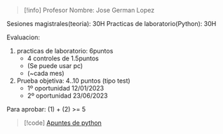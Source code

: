 

> [!info] Profesor
> Nombre: Jose German Lopez


Sesiones magistrales(teoria): 30H
Practicas de laboratorio(Python): 30H

Evaluacion:
1. practicas de laboratorio: 6puntos
	- 4 controles de 1.5puntos
	- (Se puede usar pc)
	- (~cada mes)
1. Prueba objetiva: 4..10 puntos (tipo test)
	- 1º oportunidad 12/01/2023
	- 2º oportunidad 23/06/2023

Para aprobar: (1) + (2) >= 5


> [!code] [Apuntes de python](https://luishervella.github.io/JB_Calculo1_UDC/capitulos/01/README.html) 
> 


